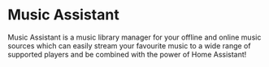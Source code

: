 # Music Assistant

Music Assistant is a music library manager for your offline and online music sources which can easily stream your favourite music to a wide range of supported players and be combined with the power of Home Assistant!
